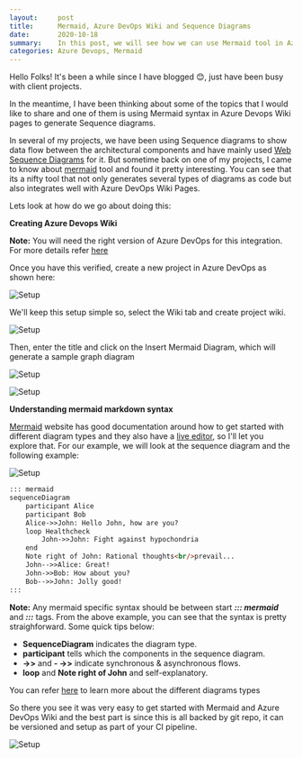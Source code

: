 ```yaml
---
layout:     post
title:      Mermaid, Azure DevOps Wiki and Sequence Diagrams
date:       2020-10-18
summary:    In this post, we will see how we can use Mermaid tool in Azure DevOps Wiki to generate Sequence Diagrams  
categories: Azure Devops, Mermaid
---
```


Hello Folks! It's been a while since I have blogged 😊, just have been busy with client projects.

In the meantime, I have been thinking about some of the topics that I would like to share and one of them is using Mermaid syntax in Azure Devops Wiki pages to generate Sequence diagrams.

In several of my projects, we have been using Sequence diagrams to show data flow between the architectural components and have mainly used [Web Sequence Diagrams](https://www.websequencediagrams.com/) for it. But sometime back on one of my projects, I came to know about [mermaid](http://mermaid-js.github.io/mermaid/) tool and found it pretty interesting. You can see that its a nifty tool that not only generates several types of diagrams as code but also integrates well with Azure DevOps Wiki Pages.

Lets look at how do we go about doing this:

**Creating Azure Devops Wiki**

**Note:** You will need the right version of Azure DevOps for this integration. For more details refer [here](https://docs.microsoft.com/en-us/azure/devops/project/wiki/wiki-markdown-guidance?view=azure-devops)

Once you have this verified, create a new project in Azure DevOps as shown here:

![Setup]({{site.url}}/images/mermaid-1.png)

We'll keep this setup simple so, select the Wiki tab and create project wiki.

![Setup]({{site.url}}/images/mermaid-2.png)

Then, enter the title and click on the Insert Mermaid Diagram, which will generate a sample graph diagram

![Setup]({{site.url}}/images/mermaid-3.png)

![Setup]({{site.url}}/images/mermaid-4.png)

**Understanding mermaid markdown syntax**

[Mermaid](https://mermaid-js.github.io/mermaid/getting-started/n00b-gettingStarted.html) website has good documentation around how to get started with different diagram types and they also have a [live editor](https://mermaidjs.github.io/mermaid-live-editor/#/edit/eyJjb2RlIjoiZ3JhcGggVERcbkFbQ2hyaXN0bWFzXSAtLT58R2V0IG1vbmV5fCBCKEdvIHNob3BwaW5nKVxuQiAtLT4gQ3tMZXQgbWUgdGhpbmt9XG5DIC0tPnxPbmV8IERbTGFwdG9wXVxuQyAtLT58VHdvfCBFW2lQaG9uZV1cbkMgLS0-fFRocmVlfCBGW2ZhOmZhLWNhciBDYXJdXG4iLCJtZXJtYWlkIjp7InRoZW1lIjoiZGVmYXVsdCJ9fQ), so I'll let you explore that. For our example, we will look at the sequence diagram and the following example:

![Setup]({{site.url}}/images/mermaid-5.png)


```markdown
::: mermaid
sequenceDiagram
    participant Alice
    participant Bob
    Alice->>John: Hello John, how are you?
    loop Healthcheck
        John->>John: Fight against hypochondria
    end
    Note right of John: Rational thoughts<br/>prevail...
    John-->>Alice: Great!
    John->>Bob: How about you?
    Bob-->>John: Jolly good!
:::
```

**Note:** Any mermaid specific syntax should be between start ***::: mermaid*** and ***:::*** tags. From the above example, you can see that the syntax is pretty straighforward. Some quick tips below:

- **SequenceDiagram** indicates the diagram type.  
- **participant** tells which the components in the sequence diagram.
- **->>** and **- ->>** indicate synchronous & asynchronous flows.
- **loop** and **Note right of John** and self-explanatory.

You can refer [here](https://mermaid-js.github.io/mermaid/diagrams-and-syntax-and-examples/examples.html#basic-sequence-diagram) to learn more about the different diagrams types

So there you see it was very easy to get started with Mermaid and Azure DevOps Wiki and the best part is since this is all backed by git repo, it can be versioned and setup as part of your CI pipeline.

![Setup]({{site.url}}/images/mermaid-6.png)